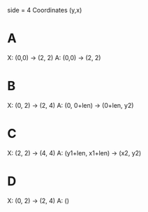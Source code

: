 side = 4
Coordinates (y,x)

# A
X: (0,0) -> (2, 2)
A: (0,0) -> (2, 2)

# B
X: (0, 2) -> (2, 4)
A: (0, 0+len) -> (0+len, y2)

# C
X: (2, 2) -> (4, 4)
A: (y1+len, x1+len) -> (x2, y2)

# D
X: (0, 2) -> (2, 4)
A: ()
